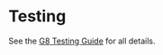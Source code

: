 # Testing

See the [G8 Testing Guide](https://www.gitbook.com/book/gig/g8-testing-guide/details) for all details.

